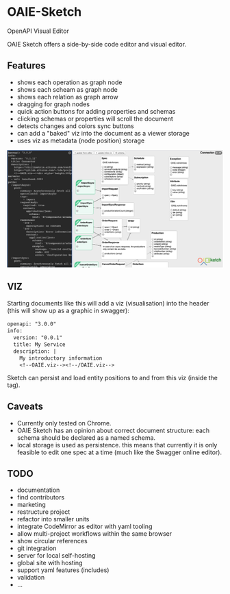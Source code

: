 # OAIE-Sketch
OpenAPI Visual Editor

OAIE Sketch offers a side-by-side code editor and visual editor.

## Features
- shows each operation as graph node
- shows each scheam as graph node
- shows each relation as graph arrow
- dragging for graph nodes
- quick action buttons for adding properties and schemas
- clicking schemas or properties will scroll the document
- detects changes and colors sync buttons
- can add a "baked" viz into the document as a viewer storage
- uses viz as metadata (node position) storage

![oaie-sketch.png](oaie-sketch.png)

## VIZ
Starting documents like this will add a viz (visualisation) into the header (this will show up as a graphic in swagger):

    openapi: "3.0.0"
    info:
      version: "0.0.1"
      title: My Service
      description: |
        My introductory information
        <!--OAIE.viz--><!--/OAIE.viz-->

Sketch can persist and load entity positions to and from this viz (inside the <!--OAIE.viz--> tag).

## Caveats
- Currently only tested on Chrome.
- OAIE Sketch has an opinion about correct document structure: each schema should be declared as a named schema.
- local storage is used as persistence. this means that currently it is only feasible to edit one spec at a time (much like the Swagger online editor).

## TODO
- documentation
- find contributors
- marketing
- restructure project
- refactor into smaller units
- integrate CodeMirror as editor with yaml tooling
- allow multi-project workflows within the same browser
- show circular references
- git integration
- server for local self-hosting
- global site with hosting
- support yaml features (includes)
- validation
- ...
